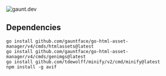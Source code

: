 ![gaunt.dev](themes/gaunt.dev/static/images/default-social.png)

## Dependencies

```
go install github.com/gauntface/go-html-asset-manager/v4/cmds/htmlassets@latest
go install github.com/gauntface/go-html-asset-manager/v4/cmds/genimgs@latest
go install github.com/tdewolff/minify/v2/cmd/minify@latest
npm install -g avif
```
